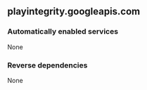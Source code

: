 ## playintegrity.googleapis.com

### Automatically enabled services

None

### Reverse dependencies

None
